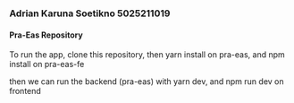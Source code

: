 ### Adrian Karuna Soetikno 5025211019

#### Pra-Eas Repository

To run the app, clone this repository, then yarn install on pra-eas, and npm install on pra-eas-fe

then we can run the backend (pra-eas) with yarn dev, and npm run dev on frontend